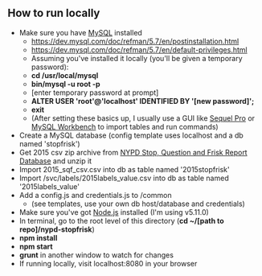 ## How to run locally
- Make sure you have [MySQL](https://www.mysql.com/) installed
    - https://dev.mysql.com/doc/refman/5.7/en/postinstallation.html
    - https://dev.mysql.com/doc/refman/5.7/en/default-privileges.html
    - Assuming you've installed it locally (you'll be given a temporary password):
    - **cd /usr/local/mysql**
    - **bin/mysql -u root -p**
    - [enter temporary password at prompt]
    - **ALTER USER 'root'@'localhost' IDENTIFIED BY '[new password]';**
    - **exit**
    - (After setting these basics up, I usually use a GUI like [Sequel Pro](http://www.sequelpro.com/) or [MySQL Workbench](https://www.mysql.com/products/workbench/) to import tables and run commands)
- Create a MySQL database (config template uses localhost and a db named 'stopfrisk')
- Get 2015 csv zip archive from [NYPD Stop, Question and Frisk Report Database](http://www.nyc.gov/html/nypd/html/analysis_and_planning/stop_question_and_frisk_report.shtml) and unzip it
- Import 2015_sqf_csv.csv into db as table named '2015stopfrisk'
- Import /svc/labels/2015labels_value.csv into db as table named '2015labels_value'
- Add a config.js and credentials.js to /common
    - (see templates, use your own db host/database and credentials)
- Make sure you've got [Node.js](https://nodejs.org/en/) installed (I'm using v5.11.0)
- In terminal, go to the root level of this directory (**cd ~/[path to repo]/nypd-stopfrisk**)
- **npm install**
- **npm start**
- **grunt** in another window to watch for changes
- If running locally, visit localhost:8080 in your browser
